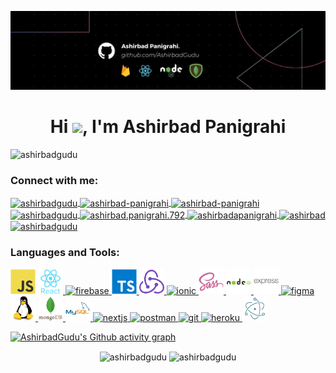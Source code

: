 
[![AshirbadPanigrahi](https://raw.githubusercontent.com/AshirbadGudu/AshirbadGudu/main/banner.jpeg)](https://www.linkedin.com/in/ashirbad-panigrahi/)

<h1 align="center">Hi <img src="https://raw.githubusercontent.com/MartinHeinz/MartinHeinz/master/wave.gif" width="30px"/>, I'm Ashirbad Panigrahi</h1>

<p align="left"> 
 <img src="https://komarev.com/ghpvc/?username=ashirbadgudu&label=Profile%20views&color=0e75b6&style=flat" alt="ashirbadgudu" /> 
</p>

<h3 align="left">Connect with me:</h3>

<p align="left">
    <a href="https://dev.to/ashirbadgudu" target="blank">
        <img 
            align="center" 
            src="https://cdn.jsdelivr.net/npm/simple-icons@3.0.1/icons/dev-dot-to.svg" alt="ashirbadgudu" 
            height="30" width="40" 
        />
    </a>
    <a href="https://linkedin.com/in/ashirbad-panigrahi" target="blank">
        <img 
            align="center" 
            src="https://raw.githubusercontent.com/rahuldkjain/github-profile-readme-generator/master/src/images/icons/Social/linked-in-alt.svg" alt="ashirbad-panigrahi" 
            height="30" width="40" 
        />
    </a>
    <a href="https://stackoverflow.com/users/14007866/ashirbad-panigrahi" target="blank">
        <img 
            align="center" 
            src="https://raw.githubusercontent.com/rahuldkjain/github-profile-readme-generator/master/src/images/icons/Social/stack-overflow.svg" alt="ashirbad-panigrahi" 
            height="30" width="40" 
        />
    </a>
    <a href="https://twitter.com/ashirbadgudu" target="blank">
        <img 
            align="center" 
            src="https://raw.githubusercontent.com/rahuldkjain/github-profile-readme-generator/master/src/images/icons/Social/twitter.svg" alt="ashirbadgudu" 
            height="30" width="40" 
        />
    </a>
    <a href="https://fb.com/ashirbad.panigrahi.792" target="blank">
        <img 
            align="center" 
            src="https://raw.githubusercontent.com/rahuldkjain/github-profile-readme-generator/master/src/images/icons/Social/facebook.svg" alt="ashirbad.panigrahi.792" 
            height="30" width="40" 
        />
    </a>
    <a href="https://instagram.com/ashirbadapanigrahi" target="blank">
        <img 
            align="center" 
            src="https://raw.githubusercontent.com/rahuldkjain/github-profile-readme-generator/master/src/images/icons/Social/instagram.svg" alt="ashirbadapanigrahi" 
            height="30" width="40" 
        />
    </a>
    <a href="https://codepen.io/ashirbad" target="blank">
        <img 
            align="center" 
            src="https://raw.githubusercontent.com/rahuldkjain/github-profile-readme-generator/master/src/images/icons/Social/codepen.svg" alt="ashirbad" 
            height="30" width="40" 
        />
    </a>
    <a href="https://codesandbox.com/ashirbadgudu" target="blank">
        <img 
            align="center" 
            src="https://cdn.jsdelivr.net/npm/simple-icons@3.0.1/icons/codesandbox.svg" alt="ashirbadgudu" 
            height="30" width="40" 
        />
    </a>
</p>

<h3 align="left">Languages and Tools:</h3>

<p align="left"> 
<img src="https://raw.githubusercontent.com/devicons/devicon/master/icons/javascript/javascript-original.svg" alt="javascript" width="40" height="40"/> </a> 
<a href="https://reactjs.org/" target="_blank"> <img src="https://raw.githubusercontent.com/devicons/devicon/master/icons/react/react-original-wordmark.svg" alt="react" width="40" height="40"/> </a> 
<a href="https://firebase.google.com/" target="_blank"> <img src="https://www.vectorlogo.zone/logos/firebase/firebase-icon.svg" alt="firebase" width="40" height="40"/> </a> 
<a href="https://www.typescriptlang.org/" target="_blank"> <img src="https://raw.githubusercontent.com/devicons/devicon/master/icons/typescript/typescript-original.svg" alt="typescript" width="40" height="40"/> </a> 
<a href="https://redux.js.org" target="_blank"> <img src="https://raw.githubusercontent.com/devicons/devicon/master/icons/redux/redux-original.svg" alt="redux" width="40" height="40"/> </a> 
<a href="https://ionicframework.com" target="_blank"> <img src="https://upload.wikimedia.org/wikipedia/commons/d/d1/Ionic_Logo.svg" alt="ionic" width="40" height="40"/> </a> 
<a href="https://sass-lang.com" target="_blank"> <img src="https://raw.githubusercontent.com/devicons/devicon/master/icons/sass/sass-original.svg" alt="sass" width="40" height="40"/> </a>
<a href="https://nodejs.org" target="_blank"> <img src="https://raw.githubusercontent.com/devicons/devicon/master/icons/nodejs/nodejs-original-wordmark.svg" alt="nodejs" width="40" height="40"/> </a> 
<a href="https://expressjs.com" target="_blank"> <img src="https://raw.githubusercontent.com/devicons/devicon/master/icons/express/express-original-wordmark.svg" alt="express" width="40" height="40"/> </a> 
<a href="https://www.figma.com/" target="_blank"> <img src="https://www.vectorlogo.zone/logos/figma/figma-icon.svg" alt="figma" width="40" height="40"/> </a> 
<a href="https://www.linux.org/" target="_blank"> 
<img src="https://raw.githubusercontent.com/devicons/devicon/master/icons/linux/linux-original.svg" alt="linux" width="40" height="40"/> </a> 
<a href="https://www.mongodb.com/" target="_blank"> <img src="https://raw.githubusercontent.com/devicons/devicon/master/icons/mongodb/mongodb-original-wordmark.svg" alt="mongodb" width="40" height="40"/> </a> 
<a href="https://www.mysql.com/" target="_blank"> <img src="https://raw.githubusercontent.com/devicons/devicon/master/icons/mysql/mysql-original-wordmark.svg" alt="mysql" width="40" height="40"/> </a> <a href="https://nextjs.org/" target="_blank"> <img src="https://cdn.worldvectorlogo.com/logos/nextjs-3.svg" alt="nextjs" width="40" height="40"/> </a> <a href="https://postman.com" target="_blank"> <img src="https://www.vectorlogo.zone/logos/getpostman/getpostman-icon.svg" alt="postman" width="40" height="40"/> </a> 
<a href="https://git-scm.com/" target="_blank"> <img src="https://www.vectorlogo.zone/logos/git-scm/git-scm-icon.svg" alt="git" width="40" height="40"/> </a> <a href="https://heroku.com" target="_blank"> <img src="https://www.vectorlogo.zone/logos/heroku/heroku-icon.svg" alt="heroku" width="40" height="40"/> </a> 
<a href="https://developer.mozilla.org/en-US/docs/Web/JavaScript" target="_blank"> 
<a href="https://www.electronjs.org" target="_blank"> <img src="https://raw.githubusercontent.com/devicons/devicon/master/icons/electron/electron-original.svg" alt="electron" width="40" height="40"/> </a> 
</p>

[![AshirbadGudu's Github activity graph](https://activity-graph.herokuapp.com/graph?username=AshirbadGudu&bg_color=ffffff&color=000000&line=000000&point=000000&area=true&hide_border=true)](https://github.com/AshirbadGudu)

<p align="center" ><img align="center" src="https://github-readme-stats.vercel.app/api/top-langs?username=ashirbadgudu&show_icons=true&locale=en&layout=compact&langs_count=8" alt="ashirbadgudu" />
<img align="center" src="https://github-readme-stats.vercel.app/api?username=AshirbadGudu&show_icons=true&hide=contribs,issues" alt="ashirbadgudu" /></p>



